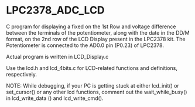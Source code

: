 # LPC2378_ADC_LCD
C program for displaying a fixed on the 1st Row and voltage difference between the terminals of the potentiometer, along with the date in the DD/M format, on the 2nd row of the LCD Display present in the LPC2378 kit. The Potentiometer is connected to the AD0.0 pin (P0.23) of LPC2378.

Actual program is written in LCD_Display.c

Use the lcd.h and lcd_4bits.c for LCD-related functions and definitions, respectively.

NOTE: While debugging, if your PC is getting stuck at either lcd_init() or set_cursor() or any other lcd functions, comment out the wait_while_busy() in lcd_write_data () and lcd_write_cmd().
